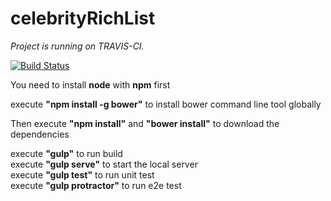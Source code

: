 # celebrityRichList

*Project is running on TRAVIS-CI.*

[![Build Status](https://travis-ci.org/benweizhu/celebrityRichList.svg?branch=master)](https://travis-ci.org/benweizhu/celebrityRichList)

You need to install **node** with **npm** first

execute **"npm install -g bower"** to install bower command line tool globally 
  
Then execute **"npm install"** and **"bower install"** to download the dependencies

execute **"gulp"** to run build   
execute **"gulp serve"** to start the local server   
execute **"gulp test"** to run unit test   
execute **"gulp protractor"** to run e2e test   


